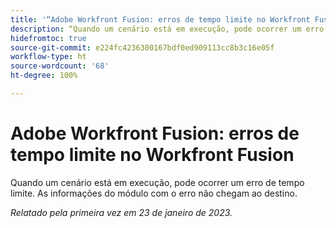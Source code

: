 ```yaml
---
title: '“Adobe Workfront Fusion: erros de tempo limite no Workfront Fusion”'
description: “Quando um cenário está em execução, pode ocorrer um erro de tempo limite. As informações do módulo com o erro não chegam ao destino.”
hidefromtoc: true
source-git-commit: e224fc4236300167bdf0ed909113cc8b3c16e05f
workflow-type: ht
source-wordcount: '68'
ht-degree: 100%

---
```



# Adobe Workfront Fusion: erros de tempo limite no Workfront Fusion

Quando um cenário está em execução, pode ocorrer um erro de tempo limite. As informações do módulo com o erro não chegam ao destino.

_Relatado pela primeira vez em 23 de janeiro de 2023._

